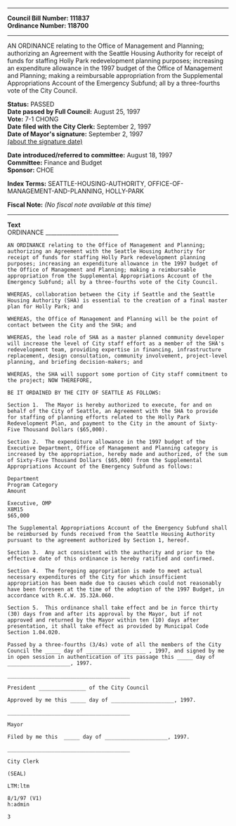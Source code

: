 * * * * *  
  
**Council Bill Number: [](#h0)[](#h2)111837**   
**Ordinance Number: 118700**  
  
* * * * *  
  
AN ORDINANCE relating to the Office of Management and Planning; authorizing an Agreement with the Seattle Housing Authority for receipt of funds for staffing Holly Park redevelopment planning purposes; increasing an expenditure allowance in the 1997 budget of the Office of Management and Planning; making a reimbursable appropriation from the Supplemental Appropriations Account of the Emergency Subfund; all by a three-fourths vote of the City Council.  
  
**Status:** PASSED   
**Date passed by Full Council:** August 25, 1997   
**Vote:** 7-1 CHONG   
**Date filed with the City Clerk:** September 2, 1997   
**Date of Mayor's signature:** September 2, 1997   
[(about the signature date)](/~public/approvaldate.htm)   
  
  
**Date introduced/referred to committee:** August 18, 1997   
**Committee:** Finance and Budget   
**Sponsor:** CHOE   
  
**Index Terms:** SEATTLE-HOUSING-AUTHORITY, OFFICE-OF-MANAGEMENT-AND-PLANNING, HOLLY-PARK  
  
**Fiscal Note:** *(No fiscal note available at this time)*  
  
* * * * *  
  
**Text**  
    ORDINANCE __________________________  
  
    AN ORDINANCE relating to the Office of Management and Planning;  
    authorizing an Agreement with the Seattle Housing Authority for  
    receipt of funds for staffing Holly Park redevelopment planning  
    purposes; increasing an expenditure allowance in the 1997 budget of  
    the Office of Management and Planning; making a reimbursable  
    appropriation from the Supplemental Appropriations Account of the  
    Emergency Subfund; all by a three-fourths vote of the City Council.  
  
    WHEREAS, collaboration between the City if Seattle and the Seattle  
    Housing Authority (SHA) is essential to the creation of a final master  
    plan for Holly Park; and  
  
    WHEREAS, the Office of Management and Planning will be the point of  
    contact between the City and the SHA; and  
  
    WHEREAS, the lead role of SHA as a master planned community developer  
    will increase the level of City staff effort as a member of the SHA's  
    redevelopment team, providing expertise in financing, infrastructure  
    replacement, design consultation, community involvement, project-level  
    planning, and briefing decision-makers; and  
  
    WHEREAS, the SHA will support some portion of City staff commitment to  
    the project; NOW THEREFORE,  
  
    BE IT ORDAINED BY THE CITY OF SEATTLE AS FOLLOWS:  
  
    Section 1.  The Mayor is hereby authorized to execute, for and on  
    behalf of the City of Seattle, an Agreement with the SHA to provide  
    for staffing of planning efforts related to the Holly Park  
    Redevelopment Plan, and payment to the City in the amount of Sixty-  
    Five Thousand Dollars ($65,000).  
  
    Section 2.  The expenditure allowance in the 1997 budget of the  
    Executive Department, Office of Management and Planning category is  
    increased by the appropriation, hereby made and authorized, of the sum  
    of Sixty-Five Thousand Dollars ($65,000) from the Supplemental  
    Appropriations Account of the Emergency Subfund as follows:  
  
    Department  
    Program Category  
    Amount  
  
    Executive, OMP  
    X8M15  
    $65,000  
  
    The Supplemental Appropriations Account of the Emergency Subfund shall  
    be reimbursed by funds received from the Seattle Housing Authority  
    pursuant to the agreement authorized by Section 1, hereof.  
  
    Section 3.  Any act consistent with the authority and prior to the  
    effective date of this ordinance is hereby ratified and confirmed.  
  
    Section 4.  The foregoing appropriation is made to meet actual  
    necessary expenditures of the City for which insufficient  
    appropriation has been made due to causes which could not reasonably  
    have been foreseen at the time of the adoption of the 1997 Budget, in  
    accordance with R.C.W. 35.32A.060.  
  
    Section 5.  This ordinance shall take effect and be in force thirty  
    (30) days from and after its approval by the Mayor, but if not  
    approved and returned by the Mayor within ten (10) days after  
    presentation, it shall take effect as provided by Municipal Code  
    Section 1.04.020.  
  
    Passed by a three-fourths (3/4s) vote of all the members of the City  
    Council the _____ day of ___________________ , 1997, and signed by me  
    in open session in authentication of its passage this _____ day of  
    ____________________, 1997.  
  
    _______________________________________  
  
    President _______________ of the City Council  
  
    Approved by me this _____ day of ____________________, 1997.  
  
    _______________________________________  
  
    Mayor  
  
    Filed by me this  _____ day of ____________________, 1997.  
  
    _______________________________________  
  
    City Clerk  
  
    (SEAL)  
  
    LTM:ltm  
  
    8/1/97 (V1)  
    h:admin  
  
    3  
